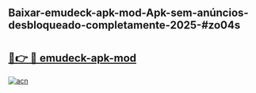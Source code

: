 ## Baixar-emudeck-apk-mod-Apk-sem-anúncios-desbloqueado-completamente-2025-#zo04s

# <h2><a href="https://ainizakaria.my?title=emudeck-apk-mod&ref=20M">🔗👉 🔴 emudeck-apk-mod</a></h2>

[![acn](https://github.com/user-attachments/assets/0f9c940e-d8b0-45ae-aac7-cd30a18b3e1c)](https://ainizakaria.my?title=emudeck-apk-mod&ref=20M)

